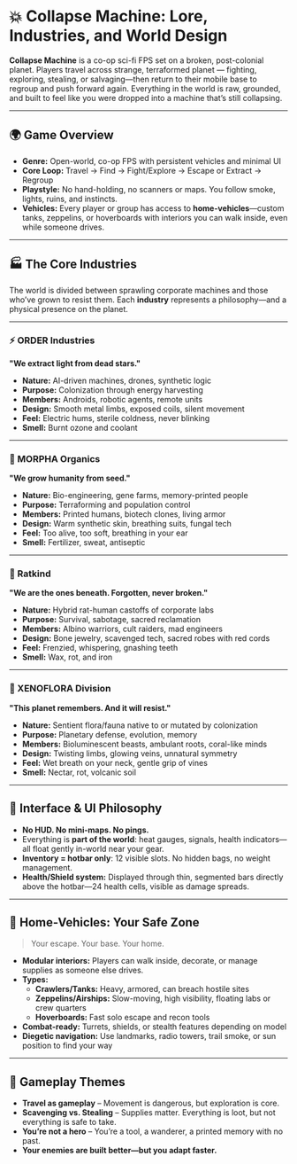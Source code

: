 # 💥 Collapse Machine: Lore, Industries, and World Design

**Collapse Machine** is a co-op sci-fi FPS set on a broken, post-colonial planet. Players travel across strange, terraformed planet — fighting, exploring, stealing, or salvaging—then return to their mobile base to regroup and push forward again. Everything in the world is raw, grounded, and built to feel like you were dropped into a machine that’s still collapsing.

---

## 🌍 Game Overview

- **Genre:** Open-world, co-op FPS with persistent vehicles and minimal UI  
- **Core Loop:** Travel → Find → Fight/Explore → Escape or Extract → Regroup  
- **Playstyle:** No hand-holding, no scanners or maps. You follow smoke, lights, ruins, and instincts.  
- **Vehicles:** Every player or group has access to **home-vehicles**—custom tanks, zeppelins, or hoverboards with interiors you can walk inside, even while someone drives.  

---

## 🏭 The Core Industries

The world is divided between sprawling corporate machines and those who’ve grown to resist them. Each **industry** represents a philosophy—and a physical presence on the planet.

---

### ⚡ ORDER Industries  
**"We extract light from dead stars."**  

- **Nature:** AI-driven machines, drones, synthetic logic  
- **Purpose:** Colonization through energy harvesting  
- **Members:** Androids, robotic agents, remote units  
- **Design:** Smooth metal limbs, exposed coils, silent movement  
- **Feel:** Electric hums, sterile coldness, never blinking  
- **Smell:** Burnt ozone and coolant  

---

### 🌱 MORPHA Organics  
**"We grow humanity from seed."**  

- **Nature:** Bio-engineering, gene farms, memory-printed people  
- **Purpose:** Terraforming and population control  
- **Members:** Printed humans, biotech clones, living armor  
- **Design:** Warm synthetic skin, breathing suits, fungal tech  
- **Feel:** Too alive, too soft, breathing in your ear  
- **Smell:** Fertilizer, sweat, antiseptic  

---

### 🐀 Ratkind  
**"We are the ones beneath. Forgotten, never broken."**

- **Nature:** Hybrid rat-human castoffs of corporate labs  
- **Purpose:** Survival, sabotage, sacred reclamation  
- **Members:** Albino warriors, cult raiders, mad engineers  
- **Design:** Bone jewelry, scavenged tech, sacred robes with red cords  
- **Feel:** Frenzied, whispering, gnashing teeth  
- **Smell:** Wax, rot, and iron  

---

### 🌿 XENOFLORA Division  
**"This planet remembers. And it will resist."**

- **Nature:** Sentient flora/fauna native to or mutated by colonization  
- **Purpose:** Planetary defense, evolution, memory  
- **Members:** Bioluminescent beasts, ambulant roots, coral-like minds  
- **Design:** Twisting limbs, glowing veins, unnatural symmetry  
- **Feel:** Wet breath on your neck, gentle grip of vines  
- **Smell:** Nectar, rot, volcanic soil  

---

## 🔧 Interface & UI Philosophy

- **No HUD. No mini-maps. No pings.**  
- Everything is **part of the world**: heat gauges, signals, health indicators—all float gently in-world near your gear.
- **Inventory = hotbar only**: 12 visible slots. No hidden bags, no weight management.
- **Health/Shield system:** Displayed through thin, segmented bars directly above the hotbar—24 health cells, visible as damage spreads.

---

## 🚙 Home-Vehicles: Your Safe Zone

> Your escape. Your base. Your home.

- **Modular interiors:** Players can walk inside, decorate, or manage supplies as someone else drives.
- **Types:**  
  - **Crawlers/Tanks:** Heavy, armored, can breach hostile sites  
  - **Zeppelins/Airships:** Slow-moving, high visibility, floating labs or crew quarters  
  - **Hoverboards:** Fast solo escape and recon tools  
- **Combat-ready:** Turrets, shields, or stealth features depending on model  
- **Diegetic navigation:** Use landmarks, radio towers, trail smoke, or sun position to find your way  

---

## 🎯 Gameplay Themes

- **Travel as gameplay** – Movement is dangerous, but exploration is core.  
- **Scavenging vs. Stealing** – Supplies matter. Everything is loot, but not everything is safe to take.  
- **You’re not a hero** – You’re a tool, a wanderer, a printed memory with no past.  
- **Your enemies are built better—but you adapt faster.**  
